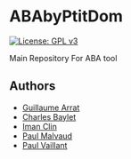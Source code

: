 # ABAbyPtitDom

[![License: GPL v3](https://img.shields.io/github/license/P-tit-Dom/ABAbyPtitDom)](https://github.com/P-tit-Dom/ABAbyPtitDom/blob/main/LICENSE)

Main Repository For ABA tool

## Authors

- [Guillaume Arrat](https://github.com/gueillms)
- [Charles Baylet](https://github.com/CBaylet)
- [Iman Clin](https://github.com/iman-clin)
- [Paul Malvaud](https://github.com/orgs/P-tit-Dom/people/PaulMalvaud)
- [Paul Vaillant](https://github.com/pavaillant)
